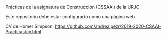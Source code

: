 Prácticas de la asignatura de Construcción (CSSAAI) de la URJC

Este repositorio debe estar configurado como una página web

CV de Homer Simpson: https://github.com/andrealpezr/2019-2020-CSAAI-Practicas/cv.html
